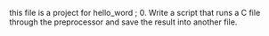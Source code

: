 this file is a project for hello_word ;
0. Write a script that runs a C file through the preprocessor and save the result into another file.